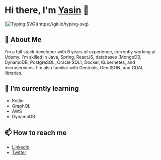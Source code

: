 # Hi there, I'm [Yasin](https://www.linkedin.com/in/yasinkansu/) 👋
[![Typing SVG](https://readme-typing-svg.herokuapp.com?font=Fira+Code&size=16&pause=1000&width=450&lines=Always+learning.+.+.;Courageously+experimental.+.+.+;Individually+humble%2C+collectively+proud.+.+.)](https://git.io/typing-svg)
## 🚀 About Me
I'm a full stack developer with 6 years of experience, currently working at Udemy. I'm skilled in Java, Spring, ReactJS, databases (MongoDB, DynamoDB, PostgreSQL, Oracle SQL), Docker, Kubernetes, and microservices. I'm also familiar with Geotools, GeoJSON, and GDAL libraries.

## 🌱 I’m currently learning
- Kotlin
- GraphQL
- AWS
- DynamoDB


## 📫 How to reach me
- [LinkedIn](https://www.linkedin.com/in/yasinkansu/)
- [Twitter](https://twitter.com/yasinkansu)
